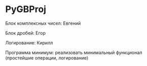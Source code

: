 # PyGBProj

Блок комплексных чисел: Евгений

Блок дробей: Егор

Логирование: Кирилл

Программа минимум: реализовать минимальный функционал (простейшие операции, логирование)
